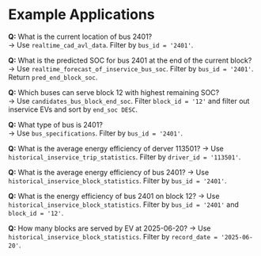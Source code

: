# Example Applications

**Q:** What is the current location of bus 2401?  
→ Use `realtime_cad_avl_data`. Filter by `bus_id = '2401'`.

**Q:** What is the predicted SOC for bus 2401 at the end of the current block?  
→ Use `realtime_forecast_of_inservice_bus_soc`. Filter by `bus_id = '2401'`. Return `pred_end_block_soc`.

**Q:** Which buses can serve block 12 with highest remaining SOC?  
→ Use `candidates_bus_block_end_soc`. Filter `block_id = '12'` and filter out inservice EVs and sort by `end_soc DESC`.

**Q:** What type of bus is 2401?  
→ Use `bus_specifications`. Filter by `bus_id = '2401'`.

**Q:** What is the average energy efficiency of derver 113501?
→ Use `historical_inservice_trip_statistics`. Filter by `driver_id = '113501'`.

**Q:** What is the average energy efficiency of bus 2401?
→ Use `historical_inservice_block_statistics`. Filter by `bus_id = '2401'`.

**Q:** What is the energy efficiency of bus 2401 on block 12?
→ Use `historical_inservice_block_statistics`. Filter by `bus_id = '2401'` and `block_id = '12'`.

**Q:** How many blocks are served by EV at 2025-06-20?
→ Use `historical_inservice_block_statistics`. Filter by `record_date = '2025-06-20'`.
